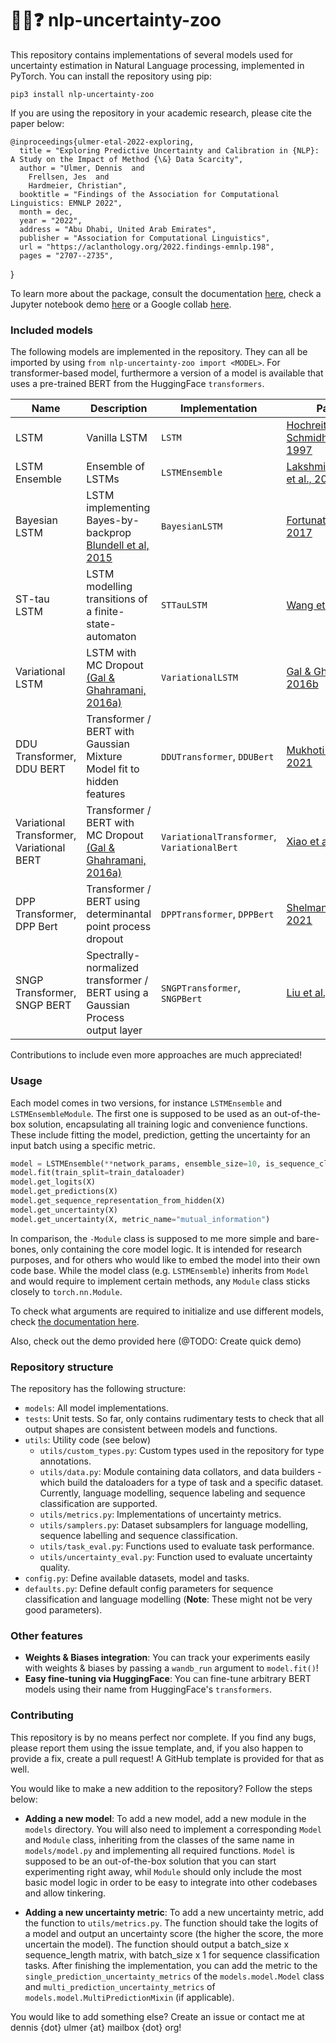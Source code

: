 # :robot::speech_balloon::question: nlp-uncertainty-zoo

This repository contains implementations of several models used for uncertainty estimation in Natural Language processing,
implemented in PyTorch. You can install the repository using pip:

    pip3 install nlp-uncertainty-zoo

If you are using the repository in your academic research, please cite the paper below:

    @inproceedings{ulmer-etal-2022-exploring,
      title = "Exploring Predictive Uncertainty and Calibration in {NLP}: A Study on the Impact of Method {\&} Data Scarcity",
      author = "Ulmer, Dennis  and
        Frellsen, Jes  and
        Hardmeier, Christian",
      booktitle = "Findings of the Association for Computational Linguistics: EMNLP 2022",
      month = dec,
      year = "2022",
      address = "Abu Dhabi, United Arab Emirates",
      publisher = "Association for Computational Linguistics",
      url = "https://aclanthology.org/2022.findings-emnlp.198",
      pages = "2707--2735",
  }

To learn more about the package, consult the documentation [here](http://dennisulmer.eu/nlp-uncertainty-zoo/),
check a Jupyter notebook demo [here](https://github.com/Kaleidophon/nlp-uncertainty-zoo/blob/main/demo.ipynb) or a Google 
collab [here](https://colab.research.google.com/drive/1-Pl5lvcnpbGL2ZXLGDDNqvJB7Ew8uIsS?usp=sharing).

### Included models

The following models are implemented in the repository. They can all be imported by using `from nlp-uncertainty-zoo import <MODEL>`.
For transformer-based model, furthermore a version of a model is available that uses a pre-trained BERT from the HuggingFace `transformers`.

| Name | Description | Implementation | Paper |
|---|---|---|---|
| LSTM | Vanilla LSTM | `LSTM` | [Hochreiter & Schmidhuber, 1997](http://citeseerx.ist.psu.edu/viewdoc/download?doi=10.1.1.676.4320&rep=rep1&type=pdf) |
| LSTM Ensemble | Ensemble of LSTMs | `LSTMEnsemble` | [Lakshminarayanan et al., 2017](https://proceedings.neurips.cc/paper/2017/file/9ef2ed4b7fd2c810847ffa5fa85bce38-Paper.pdf) | 
| Bayesian LSTM | LSTM implementing Bayes-by-backprop [Blundell et al, 2015](http://proceedings.mlr.press/v37/blundell15.pdf) | `BayesianLSTM` | [Fortunato et al, 2017](https://arxiv.org/pdf/1704.02798.pdf) |
| ST-tau LSTM | LSTM modelling transitions of a finite-state-automaton | `STTauLSTM` | [Wang et al., 2021](https://openreview.net/pdf?id=9EKHN1jOlA) |
| Variational LSTM | LSTM with MC Dropout [(Gal & Ghahramani, 2016a)](http://proceedings.mlr.press/v48/gal16.pdf) | `VariationalLSTM` | [Gal & Ghahramani, 2016b](https://proceedings.neurips.cc/paper/2016/file/076a0c97d09cf1a0ec3e19c7f2529f2b-Paper.pdf) |
| DDU Transformer, DDU BERT | Transformer / BERT with Gaussian Mixture Model fit to hidden features | `DDUTransformer`, `DDUBert` | [Mukhoti et al, 2021](https://arxiv.org/pdf/2102.11582.pdf) |
| Variational Transformer, Variational BERT | Transformer / BERT with MC Dropout [(Gal & Ghahramani, 2016a)](http://proceedings.mlr.press/v48/gal16.pdf) | `VariationalTransformer`, `VariationalBert` | [Xiao et al., 2021](https://arxiv.org/pdf/2006.08344.pdf) |
| DPP Transformer, DPP Bert | Transformer / BERT using determinantal point process dropout | `DPPTransformer`, `DPPBert` | [Shelmanov et al., 2021](https://aclanthology.org/2021.eacl-main.157) |
| SNGP Transformer, SNGP BERT | Spectrally-normalized transformer / BERT using a Gaussian Process output layer | `SNGPTransformer`, `SNGPBert` | [Liu et al., 2022](http://arxiv.org/abs/2205.00403) |

Contributions to include even more approaches are much appreciated!

### Usage

Each model comes in two versions, for instance `LSTMEnsemble` and `LSTMEnsembleModule`. The first one is supposed to be 
used as an out-of-the-box solution, encapsulating all training logic and convenience functions. These include fitting 
the model, prediction, getting the uncertainty for an input batch using a specific metric.

```python
model = LSTMEnsemble(**network_params, ensemble_size=10, is_sequence_classifer=False)
model.fit(train_split=train_dataloader)
model.get_logits(X)
model.get_predictions(X)
model.get_sequence_representation_from_hidden(X)
model.get_uncertainty(X)
model.get_uncertainty(X, metric_name="mutual_information")
```

In comparison, the `-Module` class is supposed to me more simple and bare-bones, only containing the core model logic. 
It is intended for research purposes, and for others who would like to embed the model into their own code base. While 
the model class (e.g. `LSTMEnsemble`) inherits from `Model` and would require to implement certain methods, any `Module` class
sticks closely to `torch.nn.Module`.

To check what arguments are required to initialize and use different models, check [the documentation here](http://nlpuncertaintyzoo.dennisulmer.eu/).

Also, check out the demo provided here (@TODO: Create quick demo)

### Repository structure

The repository has the following structure:

* `models`: All model implementations.
* `tests`: Unit tests. So far, only contains rudimentary tests to check that all output shapes are consistent between models and functions.
* `utils`: Utility code (see below)
    * `utils/custom_types.py`: Custom types used in the repository for type annotations.
    * `utils/data.py`: Module containing data collators, and data builders - which build the dataloaders for a type of task and a specific dataset. Currently, language modelling, sequence labeling and sequence classification are supported.
    * `utils/metrics.py`: Implementations of uncertainty metrics.
    * `utils/samplers.py`: Dataset subsamplers for language modelling, sequence labelling and sequence classification.
    * `utils/task_eval.py`: Functions used to evaluate task performance.
    * `utils/uncertainty_eval.py`: Function used to evaluate uncertainty quality.
* `config.py`: Define available datasets, model and tasks.
* `defaults.py`: Define default config parameters for sequence classification and language modelling (**Note**: These might not be very good parameters).

### Other features

* **Weights & Biases integration**: You can track your experiments easily with weights & biases by passing a `wandb_run` argument to `model.fit()`!
* **Easy fine-tuning via HuggingFace**: You can fine-tune arbitrary BERT models using their name from HuggingFace's `transformers`.

### Contributing

This repository is by no means perfect nor complete. If you find any bugs, please report them using the issue template,
and, if you also happen to provide a fix, create a pull request! A GitHub template is provided for that as well.

You would like to make a new addition to the repository? Follow the steps below:

* **Adding a new model**: To add a new model, add a new module in the `models` directory. You will also need to implement
a corresponding `Model` and `Module` class, inheriting from the classes of the same name in `models/model.py` and implementing all 
  required functions. `Model` is supposed to be an out-of-the-box solution that you can start experimenting right away, whil 
  `Module` should only include the most basic model logic in order to be easy to integrate into other codebases and allow tinkering.
  
* **Adding a new uncertainty metric**: To add a new uncertainty metric, add the function to `utils/metrics.py`. The function should take
the logits of a model and output an uncertainty score (the higher the score, the more uncertain the model). The function should output 
  a batch_size x sequence_length matrix, with batch_size x 1 for sequence classification tasks. After finishing the implementation, you can 
  add the metric to the `single_prediction_uncertainty_metrics` of the `models.model.Model` class and `multi_prediction_uncertainty_metrics` of `models.model.MultiPredictionMixin` (if applicable).
  
You would like to add something else? Create an issue or contact me at dennis {dot} ulmer {at} mailbox {dot} org!

